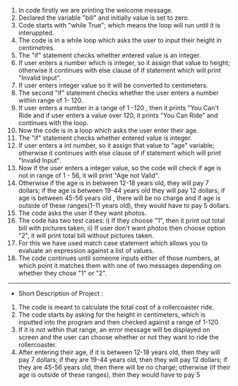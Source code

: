 1) In code firstly we are printing the welcome message.
2) Declared the variable "bill" and initially value is set to zero.
3) Code starts with "while True"; which means the loop will run until it is interuppted.
4) The code is in a while loop which asks the user to input their height in centimetres.
5) The "if" statement checks whether entered value is an integer.
6) If user enters a number which is integer, so it assign that value to height; otherwise it continues with else clause of if statement which will print "Invalid Input".
7) If user enters integer value so it will be converted to centimeters.
8) The second "if" statement checks whether the user enters a number within range of 1- 120.
9) If user enters a number in a range of 1 -120 , then it prints "You Can't Ride and if user enters a value over 120, it prints "You Can Ride" and continues with the loop.
10) Now the code is in a loop which asks the user enter their age. 
11) The "if" statement checks whether entered value is integer.
12) If user enters a int number, so it assign that value to "age" variable; otherwise it continues with else clause of if statement which will print "Invalid Input".
13) Now if the user enters a integer value, so the code will check if age is not in range of 1 - 56, it will print "Age not Valid".
14) Otherwise if the age is in between 12-18 years old, they will pay 7 dollars; if the age is between 19-44 years old they will pay 12 dollars; if age is between 45-56 years old , there will be no charge and if age is outside of these ranges(1-11 years old), they would have to pay 5 dollars.
15) The code asks the user if they want photos.
16) The code has two test cases:
  i)  If they choose "1", then it print out total bill with pictures taken,
  ii) If user don't want photos then choose option "2", it will print total bill without pictures taken.    
17) For this we have used match case statement which allows you to evaluate an expression against a list of values.
 18) The code continues until someone inputs either of those numbers, at which point it matches them with one of two messages depending on whether they chose "1" or "2".

***************************
- Short Description of Project :
1) The code is meant to calculate the total cost of a rollercoaster ride.
2) The code starts by asking for the height in centimeters, which is inputted into the program and then checked against a range of 1-120.
3)  If it is not within that range, an error message will be displayed on screen and the user can choose whether or not they want to ride the rollercoaster.
4) After entering their age, if it is between 12-18 years old, then they will pay 7 dollars; if they are 19-44 years old, then they will pay 12 dollars; if they are 45-56 years old, then there will be no charge; otherwise (if their age is outside of these ranges), then they would have to pay 5

